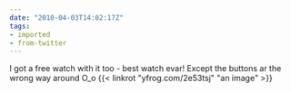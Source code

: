 ```yaml
---
date: "2010-04-03T14:02:17Z"
tags:
- imported
- from-twitter
---
```

I got a free watch with it too - best watch evar\! Except the buttons ar the wrong way around O_o {{< linkrot "yfrog.com/2e53tsj" "an image" >}}
